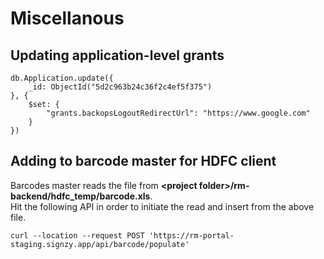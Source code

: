 # Miscellanous

## Updating application-level grants

```
db.Application.update({
    _id: ObjectId("5d2c963b24c36f2c4ef5f375")
}, {
    $set: {
        "grants.backopsLogoutRedirectUrl": "https://www.google.com"
    }
})
```

## &#x20;Adding to barcode master for HDFC client

Barcodes master reads the file from **\<project folder>/rm-backend/hdfc\_temp/barcode.xls**.\
Hit the following API in order to initiate the read and insert from the above file.

```
curl --location --request POST 'https://rm-portal-staging.signzy.app/api/barcode/populate'
```

## &#x20;
